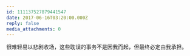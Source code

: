 ```yaml
---
id: 111137527879441547
date: 2017-06-16T03:20:00.000Z
reply: false
media_attachments: 0
---
```


很难轻易以悲剧收场，这些耽误的事务不是因我而起，但最终必定由我承担。 ​​​​

